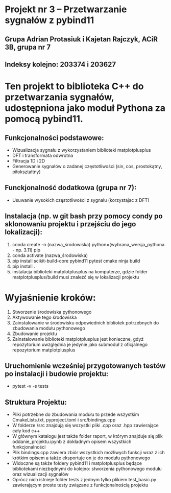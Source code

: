 # Projekt nr 3 – Przetwarzanie sygnałów z pybind11

## Grupa Adrian Protasiuk i Kajetan Rajczyk, ACiR 3B, grupa nr 7
## Indeksy kolejno: 203374 i 203627

# Ten projekt to biblioteka C++ do przetwarzania sygnałów, udostępniona jako moduł Pythona za pomocą pybind11.

## Funkcjonalności podstawowe:
- Wizualizacja sygnału z wykorzystaniem biblioteki matplotplusplus 
- DFT i transformata odwrotna 
- Filtracja 1D i 2D 
- Generowanie sygnałów o zadanej częstotliwości (sin, cos, prostokątny, piłokształtny)

## Funckjonalność dodatkowa (grupa nr 7):
- Usuwanie wysokich częstotliwości z sygnału (korzystajac z DFT)

## Instalacja (np. w git bash przy pomocy condy po sklonowaniu projektu i przejściu do jego lokalizacji):
1. conda create -n (nazwa_środowiska) python=(wybrana_wersja_pythona - np. 3.11) pip
2. conda activate (nazwa_środowiska)
3. pip install scikit-build-core pybind11 pytest cmake ninja build
4. pip install . 
5. instalacja biblioteki matplotplusplus na komputerze, gdzie folder matplotplusplus/build musi znaleźć się w lokalizacji projektu

# Wyjaśnienie kroków:
1. Stworzenie środowiska pythonowego 
2. Aktywowanie tego środowiska
3. Zainstalowanie w środowisku odpowiednich bibliotek potrzebnych do zbudowania modułu pythonowego
4. Zbudowanie projektu
5. Zainstalowanie biblioteki matplotplusplus jest konieczne, gdyż repozytorium uwzględnia je jedynie jako submoduł z oficjalnego repozytorium matplotplusplus

## Uruchomienie wcześniej przygotowanych testów po instalacji i budowie projektu:
- pytest -v -s tests

## Struktura Projektu:
- Pliki potrzebne do zbudowania modułu to przede wszystkim CmakeLists.txt, pyproject.toml i src/bindings.cpp
- W folderze /src znajdują się wszystki pliki .cpp oraz .hpp zawierające cały kod c++
- W głównym katalogu jest także folder raport, w którym znajduje się plik oddanie_projektu.ipynb z dokładnym opisem wszystkich funkcjonalności
- Plik bindings.cpp zawiera zbiór wszystkich możliwych funkcji wraz z ich krótkim opisem a także eksportuje on je do modułu pythonowego
- Widoczne są także foldery pybind11 i matplotplusplus będące bibliotekami niezbędnymi do kolejno: stworzenia pythonowego modułu oraz wizualizacji sygnałów
- Oprócz nich istnieje folder tests z jednym tylko plikiem test_basic.py zawierającym proste testy związane z funkcjonalnością projektu
